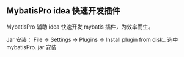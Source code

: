 ## MybatisPro idea 快速开发插件

MybatisPro 辅助 idea 快速开发 mybatis 插件，为效率而生。

Jar 安装： File -> Settings -> Plugins -> Install plugin from disk.. 选中 mybatisPro..jar 安装



